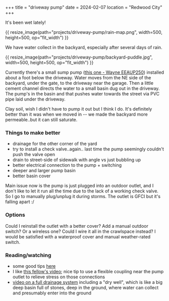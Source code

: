 +++
title = "driveway pump"
date = 2024-02-07
location = "Redwood City"
+++

It's been wet lately!

{{ resize_image(path="projects/driveway-pump/rain-map.png", width=500, height=500, op="fit_width") }}

We have water collect in the backyard, especially after several days of rain.

{{ resize_image(path="projects/driveway-pump/backyard-puddle.jpg", width=500, height=500, op="fit_width") }}

Currently there's a small sump pump
([this one - Wayne EEAUP250](https://www.amazon.com/dp/B00502AIUU))
installed about a foot below the driveway.
Water moves from the NE side of the backyard, 
under the gate, to the driveway near the garage.
Then a little cement channel directs the water to a small basin dug out in the driveway.
The pump's in the basin and that pushes water towards the street
via PVC pipe laid under the driveway.

Clay soil, wish I didn't have to pump it out but I think I do.
It's definitely better than it was when we moved in --
we made the backyard more permeable..but it can still saturate.


### Things to make better
- drainage for the other corner of the yard
- try to install a check valve..again..
last time the pump seemingly couldn't push the valve open
- drain to street-side of sidewalk with angle vs just bubbling up
- better electrical connection to the pump + switching
- deeper and larger pump basin
- better basin cover

Main issue now is the pump is just plugged into an outdoor outlet,
and I don't like to let it run all the time due to the lack of a working check valve.
So I go to manually plug/unplug it during storms.
The outlet is GFCI but it's falling apart :/ 


### Options
Could I reinstall the outlet with a better cover?
Add a manual outdoor switch? Or a wireless one?
Could I wire it all in the crawlspace instead?
I would be satisfied with a waterproof cover and manual weather-rated switch.


### Reading/watching
- some good tips [here](https://forum.universal-devices.com/topic/21126-outdoor-sump-pump-what-would-you-do/)
- I like [this fellow's video](https://www.youtube.com/watch?v=ywgDOSHvsIg);
nice tip to use a flexible coupling near the pump outlet to relieve stress on those connections
- [video on a full drainage system](https://www.homedepot.com/p/NDS-Pop-Up-Drainage-Emitter-with-Elbow-for-3-in-Drain-Pipes-Green-Plastic-322G/100164533#overlay)
including a "dry well", which is like a big deep basin full of stones, deep in the ground,
where water can collect and presumably enter into the ground
